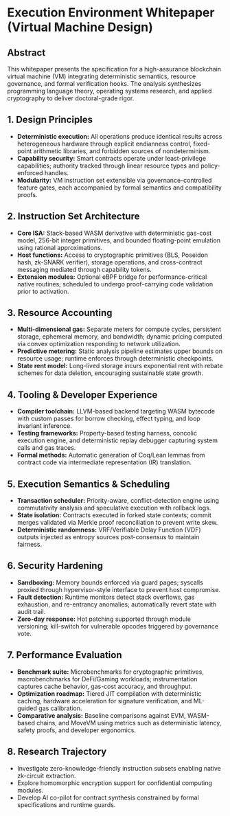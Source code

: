 # Execution Environment Whitepaper (Virtual Machine Design)

## Abstract
This whitepaper presents the specification for a high-assurance blockchain virtual machine (VM) integrating deterministic semantics, resource governance, and formal verification hooks. The analysis synthesizes programming language theory, operating systems research, and applied cryptography to deliver doctoral-grade rigor.

## 1. Design Principles
- **Deterministic execution:** All operations produce identical results across heterogeneous hardware through explicit endianness control, fixed-point arithmetic libraries, and forbidden sources of nondeterminism.
- **Capability security:** Smart contracts operate under least-privilege capabilities; authority tracked through linear resource types and policy-enforced handles.
- **Modularity:** VM instruction set extensible via governance-controlled feature gates, each accompanied by formal semantics and compatibility proofs.

## 2. Instruction Set Architecture
- **Core ISA:** Stack-based WASM derivative with deterministic gas-cost model, 256-bit integer primitives, and bounded floating-point emulation using rational approximations.
- **Host functions:** Access to cryptographic primitives (BLS, Poseidon hash, zk-SNARK verifier), storage operations, and cross-contract messaging mediated through capability tokens.
- **Extension modules:** Optional eBPF bridge for performance-critical native routines; scheduled to undergo proof-carrying code validation prior to activation.

## 3. Resource Accounting
- **Multi-dimensional gas:** Separate meters for compute cycles, persistent storage, ephemeral memory, and bandwidth; dynamic pricing computed via convex optimization responding to network utilization.
- **Predictive metering:** Static analysis pipeline estimates upper bounds on resource usage; runtime enforces through deterministic checkpoints.
- **State rent model:** Long-lived storage incurs exponential rent with rebate schemes for data deletion, encouraging sustainable state growth.

## 4. Tooling & Developer Experience
- **Compiler toolchain:** LLVM-based backend targeting WASM bytecode with custom passes for borrow checking, effect typing, and loop invariant inference.
- **Testing frameworks:** Property-based testing harness, concolic execution engine, and deterministic replay debugger capturing system calls and gas traces.
- **Formal methods:** Automatic generation of Coq/Lean lemmas from contract code via intermediate representation (IR) translation.

## 5. Execution Semantics & Scheduling
- **Transaction scheduler:** Priority-aware, conflict-detection engine using commutativity analysis and speculative execution with rollback logs.
- **State isolation:** Contracts executed in forked state contexts; commit merges validated via Merkle proof reconciliation to prevent write skew.
- **Deterministic randomness:** VRF/Verifiable Delay Function (VDF) outputs injected as entropy sources post-consensus to maintain fairness.

## 6. Security Hardening
- **Sandboxing:** Memory bounds enforced via guard pages; syscalls proxied through hypervisor-style interface to prevent host compromise.
- **Fault detection:** Runtime monitors detect stack overflows, gas exhaustion, and re-entrancy anomalies; automatically revert state with audit trail.
- **Zero-day response:** Hot patching supported through module versioning; kill-switch for vulnerable opcodes triggered by governance vote.

## 7. Performance Evaluation
- **Benchmark suite:** Microbenchmarks for cryptographic primitives, macrobenchmarks for DeFi/Gaming workloads; instrumentation captures cache behavior, gas-cost accuracy, and throughput.
- **Optimization roadmap:** Tiered JIT compilation with deterministic caching, hardware acceleration for signature verification, and ML-guided gas calibration.
- **Comparative analysis:** Baseline comparisons against EVM, WASM-based chains, and MoveVM using metrics such as deterministic latency, safety proofs, and developer ergonomics.

## 8. Research Trajectory
- Investigate zero-knowledge-friendly instruction subsets enabling native zk-circuit extraction.
- Explore homomorphic encryption support for confidential computing modules.
- Develop AI co-pilot for contract synthesis constrained by formal specifications and runtime guards.
